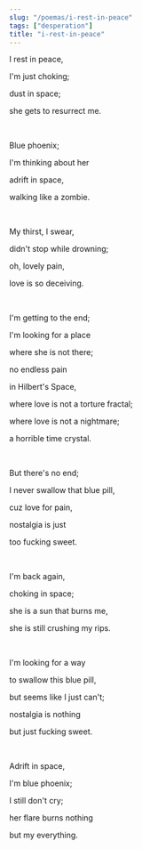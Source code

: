 ```yaml
---
slug: "/poemas/i-rest-in-peace"
tags: ["desperation"]
title: "i-rest-in-peace"
---
```

I rest in peace,

I'm just choking;

dust in space;

she gets to resurrect me.

&nbsp;

Blue phoenix;

I'm thinking about her

adrift in space,

walking like a zombie.

&nbsp;

My thirst, I swear,

didn't stop while drowning;

oh, lovely pain,

love is so deceiving.

&nbsp;

I'm getting to the end;

I'm looking for a place

where she is not there;

no endless pain

in Hilbert's Space,

where love is not a torture fractal;

where love is not a nightmare;

a horrible time crystal.

&nbsp;

But there's no end;

I never swallow that blue pill,

cuz love for pain,

nostalgia is just

too fucking sweet.

&nbsp;

I'm back again,

choking in space;

she is a sun that burns me,

she is still crushing my rips.

&nbsp;

I'm looking for a way

to swallow this blue pill,

but seems like I just can't;

nostalgia is nothing

but just fucking sweet.

&nbsp;

Adrift in space,

I'm blue phoenix;

I still don't cry;

her flare burns nothing

but my everything.